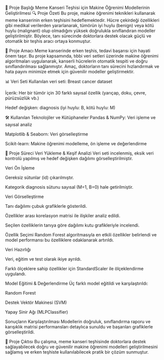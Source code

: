 🚀 Proje Başlığı
Meme Kanseri Teşhisi için Makine Öğrenimi Modellerinin Geliştirilmesi
🔍 Proje Özeti
Bu proje, makine öğrenimi teknikleri kullanarak meme kanserinin erken teşhisini hedeflemektedir. Hücre çekirdeği özellikleri gibi medikal verilerden yararlanarak, tümörün iyi huylu (benign) veya kötü huylu (malignant) olup olmadığını yüksek doğrulukla sınıflandıran modeller geliştirilmiştir. Böylece, tanı sürecinde doktorlara destek olacak güçlü ve otomatik bir teşhis aracı ortaya konmuştur.

🎯 Proje Amacı
Meme kanserinde erken teşhis, tedavi başarısı için hayati önem taşır. Bu proje kapsamında, tıbbi veri setleri üzerinde makine öğrenimi algoritmaları uygulanarak, kanserli hücrelerin otomatik tespiti ve doğru sınıflandırılması sağlanmıştır. Amaç, doktorların tanı sürecini hızlandırmak ve hata payını minimize etmek için güvenilir modeller geliştirmektir.

📊 Veri Seti
Kullanılan veri seti: Breast cancer dataset

İçerik: Her bir tümör için 30 farklı sayısal özellik (yarıçap, doku, çevre, pürüzsüzlük vb.)

Hedef değişken: diagnosis (iyi huylu: B, kötü huylu: M)

🛠️ Kullanılan Teknolojiler ve Kütüphaneler
Pandas & NumPy: Veri işleme ve sayısal analiz

Matplotlib & Seaborn: Veri görselleştirme

Scikit-learn: Makine öğrenimi modelleme, ön işleme ve değerlendirme

🔄 Proje Süreci
Veri Yükleme & Keşif Analizi
Veri seti incelenmiş, eksik veri kontrolü yapılmış ve hedef değişken dağılımı görselleştirilmiştir.

Veri Ön İşleme

Gereksiz sütunlar (id) çıkarılmıştır.

Kategorik diagnosis sütunu sayısal (M=1, B=0) hale getirilmiştir.

Veri Görselleştirme

Tanı dağılımı çubuk grafiklerle gösterildi.

Özellikler arası korelasyon matrisi ile ilişkiler analiz edildi.

Seçilen özelliklerin tanıya göre dağılımı kutu grafikleriyle incelendi.

Özellik Seçimi
Random Forest algoritmasıyla en etkili özellikler belirlendi ve model performansı bu özelliklere odaklanarak artırıldı.

Veri Hazırlığı

Veri, eğitim ve test olarak ikiye ayrıldı.

Farklı ölçeklere sahip özellikler için StandardScaler ile ölçeklendirme uygulandı.

Model Eğitimi & Değerlendirme
Üç farklı model eğitildi ve karşılaştırıldı:

Random Forest

Destek Vektör Makinesi (SVM)

Yapay Sinir Ağı (MLPClassifier)

Sonuçların Karşılaştırılması
Modellerin doğruluk, sınıflandırma raporu ve karışıklık matrisi performansları detaylıca sunuldu ve başarıları grafiklerle görselleştirildi.

🌟 Proje Çıktısı
Bu çalışma, meme kanseri teşhisinde doktorlara destek sağlayabilecek doğru ve güvenilir makine öğrenimi modelleri geliştirilmesini sağlamış ve erken teşhiste kullanılabilecek pratik bir çözüm sunmuştur.
